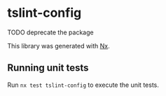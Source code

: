# tslint-config

TODO deprecate the package

This library was generated with [Nx](https://nx.dev).

## Running unit tests

Run `nx test tslint-config` to execute the unit tests.
